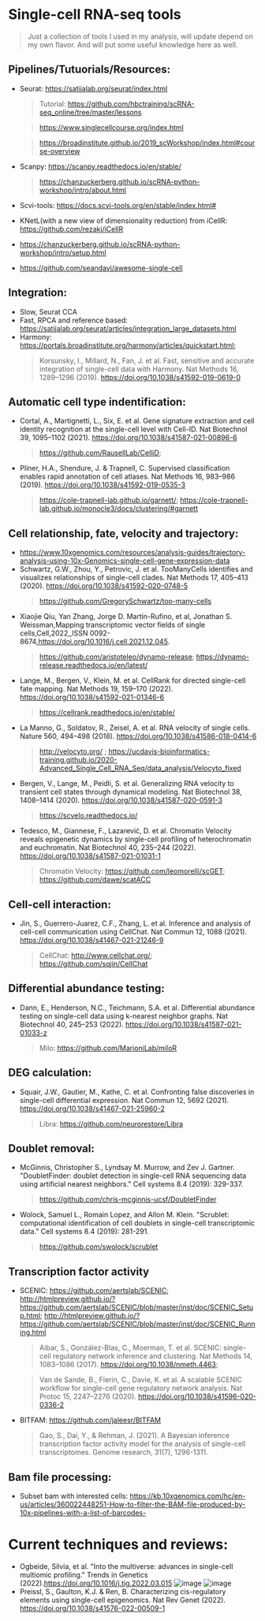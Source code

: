 # Single-cell RNA-seq tools
  > Just a collection of tools I used in my analysis, will update depend on my own flavor.
  > And will put some useful knowledge here as well. 
## Pipelines/Tutuorials/Resources:
  - Seurat: https://satijalab.org/seurat/index.html
    > Tutorial: https://github.com/hbctraining/scRNA-seq_online/tree/master/lessons
    
    > https://www.singlecellcourse.org/index.html

    > https://broadinstitute.github.io/2019_scWorkshop/index.html#course-overview
  - Scanpy: https://scanpy.readthedocs.io/en/stable/
    > https://chanzuckerberg.github.io/scRNA-python-workshop/intro/about.html
  - Scvi-tools: https://docs.scvi-tools.org/en/stable/index.html#
  - KNetL(with a new view of dimensionality reduction) from iCellR: https://github.com/rezakj/iCellR
  - https://chanzuckerberg.github.io/scRNA-python-workshop/intro/setup.html
  - https://github.com/seandavi/awesome-single-cell
## Integration:
  - Slow, Seurat CCA
  - Fast, RPCA and reference based: https://satijalab.org/seurat/articles/integration_large_datasets.html
  - Harmony: https://portals.broadinstitute.org/harmony/articles/quickstart.html; 
    > Korsunsky, I., Millard, N., Fan, J. et al. Fast, sensitive and accurate integration of single-cell data with Harmony. Nat Methods 16, 1289–1296 (2019). https://doi.org/10.1038/s41592-019-0619-0
## Automatic cell type indentification:
  - Cortal, A., Martignetti, L., Six, E. et al. Gene signature extraction and cell identity recognition at the single-cell level with Cell-ID. Nat Biotechnol 39, 1095–1102 (2021). https://doi.org/10.1038/s41587-021-00896-6
    > https://github.com/RausellLab/CelliD;
  - Pliner, H.A., Shendure, J. & Trapnell, C. Supervised classification enables rapid annotation of cell atlases. Nat Methods 16, 983–986 (2019). https://doi.org/10.1038/s41592-019-0535-3
    > https://cole-trapnell-lab.github.io/garnett/;
    > https://cole-trapnell-lab.github.io/monocle3/docs/clustering/#garnett
## Cell relationship, fate, velocity and trajectory:
  - https://www.10xgenomics.com/resources/analysis-guides/trajectory-analysis-using-10x-Genomics-single-cell-gene-expression-data
  - Schwartz, G.W., Zhou, Y., Petrovic, J. et al. TooManyCells identifies and visualizes relationships of single-cell clades. Nat Methods 17, 405–413 (2020). https://doi.org/10.1038/s41592-020-0748-5
    > https://github.com/GregorySchwartz/too-many-cells
  - Xiaojie Qiu, Yan Zhang, Jorge D. Martin-Rufino, et al, Jonathan S. Weissman,Mapping transcriptomic vector fields of single cells,Cell,2022,,ISSN 0092-8674,https://doi.org/10.1016/j.cell.2021.12.045.
    > https://github.com/aristoteleo/dynamo-release;
    > https://dynamo-release.readthedocs.io/en/latest/
  - Lange, M., Bergen, V., Klein, M. et al. CellRank for directed single-cell fate mapping. Nat Methods 19, 159–170 (2022). https://doi.org/10.1038/s41592-021-01346-6
    > https://cellrank.readthedocs.io/en/stable/
  - La Manno, G., Soldatov, R., Zeisel, A. et al. RNA velocity of single cells. Nature 560, 494–498 (2018). https://doi.org/10.1038/s41586-018-0414-6
    > http://velocyto.org/ ; https://ucdavis-bioinformatics-training.github.io/2020-Advanced_Single_Cell_RNA_Seq/data_analysis/Velocyto_fixed
  - Bergen, V., Lange, M., Peidli, S. et al. Generalizing RNA velocity to transient cell states through dynamical modeling. Nat Biotechnol 38, 1408–1414 (2020). https://doi.org/10.1038/s41587-020-0591-3
    > https://scvelo.readthedocs.io/
  - Tedesco, M., Giannese, F., Lazarević, D. et al. Chromatin Velocity reveals epigenetic dynamics by single-cell profiling of heterochromatin and euchromatin. Nat Biotechnol 40, 235–244 (2022). https://doi.org/10.1038/s41587-021-01031-1
    > Chromatin Velocity: https://github.com/leomorelli/scGET; https://github.com/dawe/scatACC
## Cell-cell interaction:
  - Jin, S., Guerrero-Juarez, C.F., Zhang, L. et al. Inference and analysis of cell-cell communication using CellChat. Nat Commun 12, 1088 (2021). https://doi.org/10.1038/s41467-021-21246-9
    > CellChat: http://www.cellchat.org/; https://github.com/sqjin/CellChat
## Differential abundance testing:
  - Dann, E., Henderson, N.C., Teichmann, S.A. et al. Differential abundance testing on single-cell data using k-nearest neighbor graphs. Nat Biotechnol 40, 245–253 (2022). https://doi.org/10.1038/s41587-021-01033-z
    > Milo: https://github.com/MarioniLab/miloR
## DEG calculation:
  - Squair, J.W., Gautier, M., Kathe, C. et al. Confronting false discoveries in single-cell differential expression. Nat Commun 12, 5692 (2021). https://doi.org/10.1038/s41467-021-25960-2
    > Libra: https://github.com/neurorestore/Libra
## Doublet removal:
  - McGinnis, Christopher S., Lyndsay M. Murrow, and Zev J. Gartner. "DoubletFinder: doublet detection in single-cell RNA sequencing data using artificial nearest neighbors." Cell systems 8.4 (2019): 329-337.
    > https://github.com/chris-mcginnis-ucsf/DoubletFinder
  - Wolock, Samuel L., Romain Lopez, and Allon M. Klein. "Scrublet: computational identification of cell doublets in single-cell transcriptomic data." Cell systems 8.4 (2019): 281-291.
    > https://github.com/swolock/scrublet
## Transcription factor activity
  - SCENIC: https://github.com/aertslab/SCENIC; http://htmlpreview.github.io/?https://github.com/aertslab/SCENIC/blob/master/inst/doc/SCENIC_Setup.html;  http://htmlpreview.github.io/?https://github.com/aertslab/SCENIC/blob/master/inst/doc/SCENIC_Running.html
    > Aibar, S., González-Blas, C., Moerman, T. et al. SCENIC: single-cell regulatory network inference and clustering. Nat Methods 14, 1083–1086 (2017). https://doi.org/10.1038/nmeth.4463; 
    
    > Van de Sande, B., Flerin, C., Davie, K. et al. A scalable SCENIC workflow for single-cell gene regulatory network analysis. Nat Protoc 15, 2247–2276 (2020). https://doi.org/10.1038/s41596-020-0336-2
  - BITFAM: https://github.com/jaleesr/BITFAM
    > Gao, S., Dai, Y., & Rehman, J. (2021). A Bayesian inference transcription factor activity model for the analysis of single-cell transcriptomes. Genome research, 31(7), 1296-1311.

## Bam file processing:
- Subset bam with interested cells: https://kb.10xgenomics.com/hc/en-us/articles/360022448251-How-to-filter-the-BAM-file-produced-by-10x-pipelines-with-a-list-of-barcodes-

# Current techniques and reviews:
  - Ogbeide, Silvia, et al. "Into the multiverse: advances in single-cell multiomic profiling." Trends in Genetics (2022).https://doi.org/10.1016/j.tig.2022.03.015
![image](https://user-images.githubusercontent.com/19710340/169665170-60d55541-1571-4586-ba30-0a5da50cf89f.png)
![image](https://user-images.githubusercontent.com/19710340/169665211-092743a0-dbe7-4bfc-b983-849f5465afbf.png)
  - Preissl, S., Gaulton, K.J. & Ren, B. Characterizing cis-regulatory elements using single-cell epigenomics. Nat Rev Genet (2022). https://doi.org/10.1038/s41576-022-00509-1
